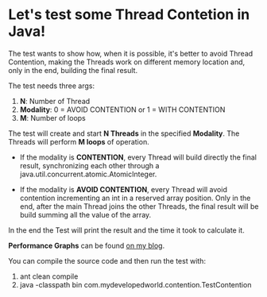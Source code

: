 Let's test some Thread Contetion in Java!
====================

The test wants to show how, when it is possible, it's better to avoid Thread Contention,
making the Threads work on different memory location and, only in the end, building the final result.
 
The test needs three args:

1. <b>N</b>: Number of Thread
2. <b>Modality</b>: 0 = AVOID CONTENTION or 1 = WITH CONTENTION
3. <b>M</b>: Number of loops
 
The test will create and start <b>N Threads</b> in the specified <b>Modality</b>.
The Threads will perform <b>M loops</b> of operation.

+ If the modality is <b>CONTENTION</b>, every Thread will build directly the final result, synchronizing each other
through a java.util.concurrent.atomic.AtomicInteger.

+ If the modality is <b>AVOID CONTENTION</b>, every Thread will avoid contention incrementing an int
in a reserved array position. Only in the end, after the main Thread joins the other Threads,
the final result will be build summing all the value of the array.

In the end the Test will print the result and the time it took to calculate it.

<b>Performance Graphs</b> can be found [on my blog](http://mydevelopedworld.wordpress.com).

You can compile the source code and then run the test with: 

1. ant clean compile
2. java -classpath bin com.mydevelopedworld.contention.TestContention


